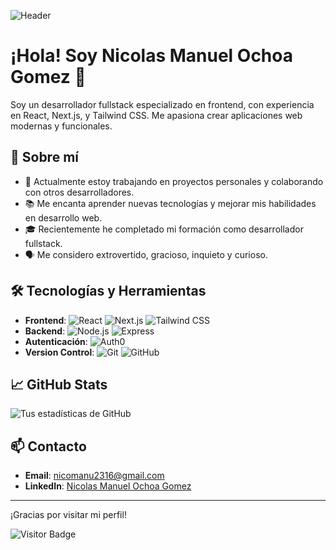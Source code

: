 ![Header](https://github.com/Manuochoa16/blob/main/header.png)

# ¡Hola! Soy Nicolas Manuel Ochoa Gomez 👋

Soy un desarrollador fullstack especializado en frontend, con experiencia en React, Next.js, y Tailwind CSS. Me apasiona crear aplicaciones web modernas y funcionales.

## 🚀 Sobre mí

- 💼 Actualmente estoy trabajando en proyectos personales y colaborando con otros desarrolladores.
- 📚 Me encanta aprender nuevas tecnologías y mejorar mis habilidades en desarrollo web.
- 🎓 Recientemente he completado mi formación como desarrollador fullstack.
- 🗣️ Me considero extrovertido, gracioso, inquieto y curioso.

## 🛠️ Tecnologías y Herramientas

- **Frontend**: ![React](https://img.shields.io/badge/-React-61DAFB?logo=react&logoColor=white&style=flat) ![Next.js](https://img.shields.io/badge/-Next.js-000000?logo=next.js&logoColor=white&style=flat) ![Tailwind CSS](https://img.shields.io/badge/-Tailwind%20CSS-38B2AC?logo=tailwind-css&logoColor=white&style=flat)
- **Backend**: ![Node.js](https://img.shields.io/badge/-Node.js-339933?logo=node.js&logoColor=white&style=flat) ![Express](https://img.shields.io/badge/-Express-000000?logo=express&logoColor=white&style=flat)
- **Autenticación**: ![Auth0](https://img.shields.io/badge/-Auth0-EB5424?logo=auth0&logoColor=white&style=flat)
- **Version Control**: ![Git](https://img.shields.io/badge/-Git-F05032?logo=git&logoColor=white&style=flat) ![GitHub](https://img.shields.io/badge/-GitHub-181717?logo=github&logoColor=white&style=flat)

## 📈 GitHub Stats

![Tus estadísticas de GitHub](https://github-readme-stats.vercel.app/api?username=Manuochoa16&show_icons=true&theme=radical)

## 📫 Contacto

- **Email**: [nicomanu2316@gmail.com](mailto:nicomanu2316@gmail.com)
- **LinkedIn**: [Nicolas Manuel Ochoa Gomez](https://www.linkedin.com/in/nicolasmanuelochoagomez/)

---

¡Gracias por visitar mi perfil!

![Visitor Badge](https://visitor-badge.laobi.icu/badge?page_id=Manuochoa16.Manuochoa16)
